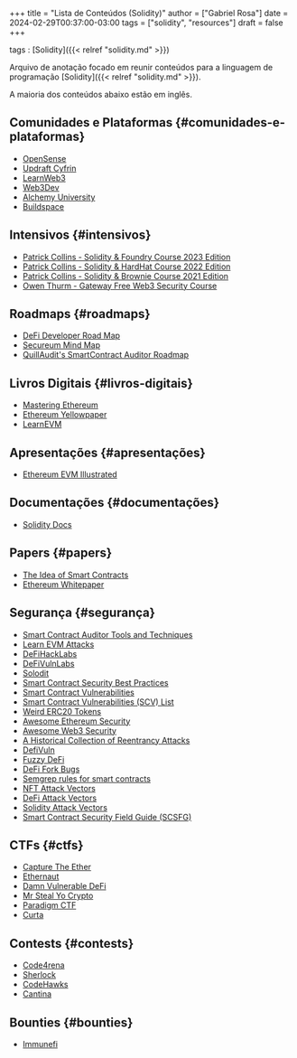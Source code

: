 +++
title = "Lista de Conteúdos (Solidity)"
author = ["Gabriel Rosa"]
date = 2024-02-29T00:37:00-03:00
tags = ["solidity", "resources"]
draft = false
+++

tags
: [Solidity]({{< relref "solidity.md" >}})

Arquivo de anotação focado em reunir conteúdos para a linguagem de programação [Solidity]({{< relref "solidity.md" >}}).

A maioria dos conteúdos abaixo estão em inglês.


## Comunidades e Plataformas {#comunidades-e-plataformas}

-   [OpenSense](https://www.opensense.pw/)
-   [Updraft Cyfrin](https://updraft.cyfrin.io/)
-   [LearnWeb3](https://learnweb3.io/)
-   [Web3Dev](https://pt.w3d.community/)
-   [Alchemy University](https://www.alchemy.com/university)
-   [Buildspace](https://buildspace.so/)


## Intensivos {#intensivos}

-   [Patrick Collins - Solidity &amp; Foundry Course 2023 Edition](https://github.com/Cyfrin/foundry-full-course-f23)
-   [Patrick Collins - Solidity &amp; HardHat Course 2022 Edition](https://github.com/smartcontractkit/full-blockchain-solidity-course-js)
-   [Patrick Collins - Solidity &amp; Brownie Course 2021 Edition](https://github.com/smartcontractkit/full-blockchain-solidity-course-py)
-   [Owen Thurm - Gateway Free Web3 Security Course](https://guardianaudits.notion.site/Gateway-Free-Web3-Security-Course-574f4d819c144d7895cda6d61ba26503)


## Roadmaps {#roadmaps}

-   [DeFi Developer Road Map](https://github.com/OffcierCia/DeFi-Developer-Road-Map)
-   [Secureum Mind Map](https://github.com/x676f64/secureum-mind_map/)
-   [QuillAudit's SmartContract Auditor Roadmap](https://github.com/Quillhash/QuillAudit_Auditor_Roadmap)


## Livros Digitais {#livros-digitais}

-   [Mastering Ethereum](https://github.com/ethereumbook/ethereumbook)
-   [Ethereum Yellowpaper](https://ethereum.github.io/yellowpaper/paper.pdf)
-   [LearnEVM](https://learnevm.com/)


## Apresentações {#apresentações}

-   [Ethereum EVM Illustrated](https://github.com/takenobu-hs/ethereum-evm-illustrated)


## Documentações {#documentações}

-   [Solidity Docs](https://docs.soliditylang.org/en/v0.8.24/)


## Papers {#papers}

-   [The Idea of Smart Contracts](https://www.fon.hum.uva.nl/rob/Courses/InformationInSpeech/CDROM/Literature/LOTwinterschool2006/szabo.best.vwh.net/idea.html)
-   [Ethereum Whitepaper](https://ethereum.org/en/whitepaper/)


## Segurança {#segurança}

-   [Smart Contract Auditor Tools and Techniques](https://github.com/shanzson/Smart-Contract-Auditor-Tools-and-Techniques)
-   [Learn EVM Attacks](https://github.com/coinspect/learn-evm-attacks)
-   [DeFiHackLabs](https://github.com/SunWeb3Sec/DeFiHackLabs)
-   [DeFiVulnLabs](https://github.com/SunWeb3Sec/DeFiVulnLabs)
-   [Solodit](https://solodit.xyz/)
-   [Smart Contract Security Best Practices](https://github.com/Consensys/smart-contract-best-practices)
-   [Smart Contract Vulnerabilities](https://github.com/kadenzipfel/smart-contract-vulnerabilities)
-   [Smart Contract Vulnerabilities (SCV) List](https://github.com/sirhashalot/SCV-List)
-   [Weird ERC20 Tokens](https://github.com/d-xo/weird-erc20)
-   [Awesome Ethereum Security](https://github.com/crytic/awesome-ethereum-security)
-   [Awesome Web3 Security](https://github.com/Anugrahsr/Awesome-web3-Security)
-   [A Historical Collection of Reentrancy Attacks](https://github.com/pcaversaccio/reentrancy-attacks)
-   [DefiVuln](https://github.com/0xRajkumar/DefiVuln)
-   [Fuzzy DeFi](https://github.com/0xNazgul/fuzzydefi)
-   [DeFi Fork Bugs](https://github.com/YAcademy-Residents/defi-fork-bugs)
-   [Semgrep rules for smart contracts](https://github.com/Decurity/semgrep-smart-contracts)
-   [NFT Attack Vectors](https://github.com/Quillhash/NFT-Attack-Vectors)
-   [DeFi Attack Vectors](https://github.com/Quillhash/DeFi-Attack-Vectors)
-   [Solidity Attack Vectors](https://github.com/Quillhash/Solidity-Attack-Vectors)
-   [Smart Contract Security Field Guide (SCSFG)](https://scsfg.io/)


## CTFs {#ctfs}

-   [Capture The Ether](https://capturetheether.com/)
-   [Ethernaut](https://ethernaut.openzeppelin.com/)
-   [Damn Vulnerable DeFi](https://www.damnvulnerabledefi.xyz/)
-   [Mr Steal Yo Crypto](https://mrstealyocrypto.xyz/)
-   [Paradigm CTF](https://ctf.paradigm.xyz/)
-   [Curta](https://www.curta.wtf/)


## Contests {#contests}

-   [Code4rena](https://code4rena.com/)
-   [Sherlock](https://www.sherlock.xyz/)
-   [CodeHawks](https://www.codehawks.com/)
-   [Cantina](http://cantina.xyz/)


## Bounties {#bounties}

-   [Immunefi](https://immunefi.com/)
